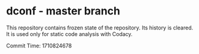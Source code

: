 # dconf - master branch

This repository contains frozen state of the repository.
Its history is cleared. It is used only for static code
analysis with Codacy.

Commit Time: 1710824678